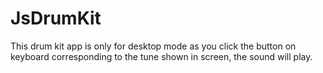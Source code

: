 <h1>JsDrumKit</h1>

This drum kit app is only for desktop mode as you click the button on keyboard corresponding to the tune shown in screen, the sound will play.
